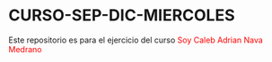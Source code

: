 # CURSO-SEP-DIC-MIERCOLES
Este repositorio es para el ejercicio del curso
<span style="color:red">Soy Caleb Adrian Nava Medrano</span>

